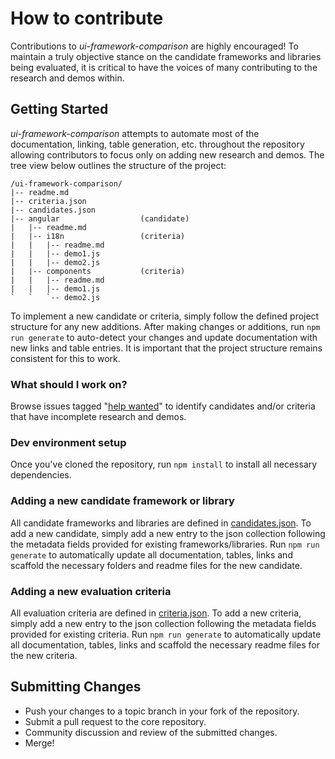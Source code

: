 # How to contribute

Contributions to *ui-framework-comparison* are highly encouraged! To maintain a truly objective stance on the candidate frameworks and libraries being evaluated, it is critical to have the voices of many contributing to the research and demos within. 

## Getting Started

*ui-framework-comparison* attempts to automate most of the documentation, linking, table generation, etc. throughout the repository allowing contributors to focus only on adding new research and demos. The tree view below outlines the structure of the project:

```
/ui-framework-comparison/
|-- readme.md
|-- criteria.json
|-- candidates.json
|-- angular                  (candidate)
|   |-- readme.md
|   |-- i18n                 (criteria)
|   |   |-- readme.md
|   |   |-- demo1.js
|   |   |-- demo2.js
|   |-- components           (criteria)
|   |   |-- readme.md
|   |   |-- demo1.js
`   `   `-- demo2.js
```

To implement a new candidate or criteria, simply follow the defined project structure for any new additions. After making changes or additions, run `npm run generate` to auto-detect your changes and update documentation with new links and table entries. It is important that the project structure remains consistent for this to work.

### What should I work on?

Browse issues tagged "[help wanted](https://github.com/brandon93s/ui-framework-comparison/issues?q=is%3Aissue+is%3Aopen+label%3A%22help+wanted%22)" to identify candidates and/or criteria that have incomplete research and demos.

### Dev environment setup

Once you've cloned the repository, run `npm install` to install all necessary dependencies. 

### Adding a new candidate framework or library

All candidate frameworks and libraries are defined in [candidates.json](candidates.json). To add a new candidate, simply add a new entry to the json collection following the metadata fields provided for existing frameworks/libraries. Run `npm run generate` to automatically update all documentation, tables, links and scaffold the necessary folders and readme files for the new candidate.

### Adding a new evaluation criteria

All evaluation criteria are defined in [criteria.json](criteria.json). To add a new criteria, simply add a new entry to the json collection following the metadata fields provided for existing criteria. Run `npm run generate` to automatically update all documentation, tables, links and scaffold the necessary readme files for the new criteria.

## Submitting Changes

- Push your changes to a topic branch in your fork of the repository.
- Submit a pull request to the core repository.
- Community discussion and review of the submitted changes.
- Merge!